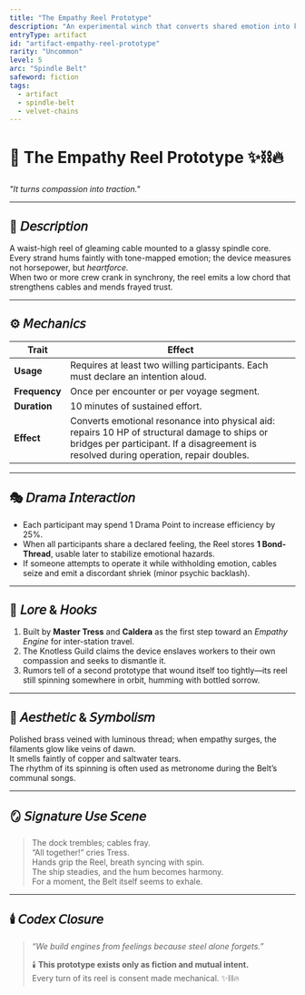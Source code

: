 ```yaml
---
title: "The Empathy Reel Prototype"
description: "An experimental winch that converts shared emotion into kinetic force."
entryType: artifact
id: "artifact-empathy-reel-prototype"
rarity: "Uncommon"
level: 5
arc: "Spindle Belt"
safeword: fiction
tags:
  - artifact
  - spindle-belt
  - velvet-chains
---
```


# 💎 The Empathy Reel Prototype ✨⛓️🔥  
*"It turns compassion into traction."*  

---

## 🧰 𝘋𝘦𝘴𝘤𝘳𝘪𝘱𝘵𝘪𝘰𝘯  
A waist-high reel of gleaming cable mounted to a glassy spindle core.  
Every strand hums faintly with tone-mapped emotion; the device measures not horsepower, but *heartforce.*  
When two or more crew crank in synchrony, the reel emits a low chord that strengthens cables and mends frayed trust.

---

## ⚙️ 𝘔𝘦𝘤𝘩𝘢𝘯𝘪𝘤𝘴  
| Trait | Effect |
|-------|---------|
| **Usage** | Requires at least two willing participants. Each must declare an intention aloud. |
| **Frequency** | Once per encounter or per voyage segment. |
| **Duration** | 10 minutes of sustained effort. |
| **Effect** | Converts emotional resonance into physical aid: repairs 10 HP of structural damage to ships or bridges per participant. If a disagreement is resolved during operation, repair doubles. |

---

## 🎭 𝘋𝘳𝘢𝘮𝘢 𝘐𝘯𝘵𝘦𝘳𝘢𝘤𝘵𝘪𝘰𝘯  
- Each participant may spend 1 Drama Point to increase efficiency by 25%.  
- When all participants share a declared feeling, the Reel stores **1 Bond-Thread**, usable later to stabilize emotional hazards.  
- If someone attempts to operate it while withholding emotion, cables seize and emit a discordant shriek (minor psychic backlash).  

---

## 🔮 𝘓𝘰𝘳𝘦 & 𝘏𝘰𝘰𝘬𝘴  
1. Built by **Master Tress** and **Caldera** as the first step toward an *Empathy Engine* for inter-station travel.  
2. The Knotless Guild claims the device enslaves workers to their own compassion and seeks to dismantle it.  
3. Rumors tell of a second prototype that wound itself too tightly—its reel still spinning somewhere in orbit, humming with bottled sorrow.  

---

## 💋 𝘈𝘦𝘴𝘵𝘩𝘦𝘵𝘪𝘤 & 𝘚𝘺𝘮𝘣𝘰𝘭𝘪𝘴𝘮  
Polished brass veined with luminous thread; when empathy surges, the filaments glow like veins of dawn.  
It smells faintly of copper and saltwater tears.  
The rhythm of its spinning is often used as metronome during the Belt’s communal songs.  

---

## 🪞 𝘚𝘪𝘨𝘯𝘢𝘵𝘶𝘳𝘦 𝘜𝘴𝘦 𝘚𝘤𝘦𝘯𝘦  
> The dock trembles; cables fray.  
> “All together!” cries Tress.  
> Hands grip the Reel, breath syncing with spin.  
> The ship steadies, and the hum becomes harmony.  
> For a moment, the Belt itself seems to exhale.  

---

## 🕯️ 𝘊𝘰𝘥𝘦𝘹 𝘊𝘭𝘰𝘴𝘶𝘳𝘦  
> *“We build engines from feelings because steel alone forgets.”*  
>  
> 🕯️ **This prototype exists only as fiction and mutual intent.**  
> Every turn of its reel is consent made mechanical. ✨⛓️🔥